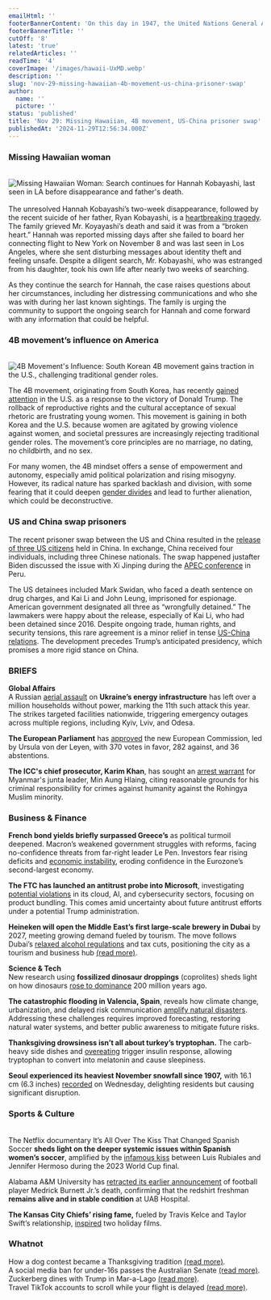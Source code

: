 ```yaml
---
emailHtml: ''
footerBannerContent: 'On this day in 1947, the United Nations General Assembly adopted a resolution calling for the partition of Palestine into separate Arab and Jewish states.'
footerBannerTitle: ''
cutOff: '8'
latest: 'true'
relatedArticles: ''
readTime: '4'
coverImage: '/images/hawaii-UxMD.webp'
description: ''
slug: 'nov-29-missing-hawaiian-4b-movement-us-china-prisoner-swap'
author:
  name: ''
  picture: ''
status: 'published'
title: 'Nov 29: Missing Hawaiian, 4B movement, US-China prisoner swap'
publishedAt: '2024-11-29T12:56:34.000Z'
---
```


### Missing Hawaiian woman

\
![Missing Hawaiian Woman: Search continues for Hannah Kobayashi, last seen in LA before disappearance and father's death.](/images/hawaii-U4Nz.webp)\
\
The unresolved Hannah Kobayashi’s two-week disappearance, followed by the recent suicide of her father, Ryan Kobayashi, is a [heartbreaking tragedy](https://edition.cnn.com/2024/11/26/us/hannah-kobayashi-missing-woman-what-we-know/index.html). The family grieved Mr. Koyayashi’s death and said it was from a “broken heart.” Hannah was reported missing days after she failed to board her connecting flight to New York on November 8 and was last seen in Los Angeles, where she sent disturbing messages about identity theft and feeling unsafe. Despite a diligent search, Mr. Kobayashi, who was estranged from his daughter, took his own life after nearly two weeks of searching.

As they continue the search for Hannah, the case raises questions about her circumstances, including her distressing communications and who she was with during her last known sightings. The family is urging the community to support the ongoing search for Hannah and come forward with any information that could be helpful.

### 4B movement’s influence on America

\
![4B Movement's Influence: South Korean 4B movement gains traction in the U.S., challenging traditional gender roles.](/images/hawaii2-Q0ND.webp)

The 4B movement, originating from South Korea, has recently [gained attention](https://www.politico.com/news/magazine/2024/11/16/4b-movement-america-political-protest-00189314) in the U.S. as a response to the victory of Donald Trump. The rollback of reproductive rights and the cultural acceptance of sexual rhetoric are frustrating young women. This movement is gaining in both Korea and the U.S. because women are agitated by growing violence against women, and societal pressures are increasingly rejecting traditional gender roles. The movement’s core principles are no marriage, no dating, no childbirth, and no sex.

For many women, the 4B mindset offers a sense of empowerment and autonomy, especially amid political polarization and rising misogyny. However, its radical nature has sparked backlash and division, with some fearing that it could deepen [gender divides](https://www.france24.com/en/americas/20241030-gender-gap-how-the-us-election-is-becoming-a-battle-of-the-sexes) and lead to further alienation, which could be deconstructive.

### US and China swap prisoners

The recent prisoner swap between the US and China resulted in the [release of three US citizens](https://www.euronews.com/2024/11/28/china-releases-three-us-citizens-in-rare-prisoner-swap) held in China. In exchange, China received four individuals, including three Chinese nationals. The swap happened just ​​after Biden discussed the issue with Xi Jinping during the [APEC conference](https://www.euronews.com/2024/11/17/biden-and-xi-hold-talks-in-peru-but-no-mention-of-north-korean-troops-in-russia) in Peru.

The US detainees included Mark Swidan, who faced a death sentence on drug charges, and Kai Li and John Leung, imprisoned for espionage. American government designated all three as “wrongfully detained.” The lawmakers were happy about the release, especially of Kai Li, who had been detained since 2016. Despite ongoing trade, human rights, and security tensions, this rare agreement is a minor relief in tense [US-China relations](https://www.bbc.com/news/topics/cxw7qng7vx8t). The development precedes Trump’s anticipated presidency, which promises a more rigid stance on China.

### BRIEFS

**Global Affairs**\
A Russian [aerial assault](https://www.france24.com/en/europe/20241128-ukraine-s-energy-facilities-under-massive-enemy-attack-minister-says) on **Ukraine’s energy infrastructure** has left over a million households without power, marking the 11th such attack this year. The strikes targeted facilities nationwide, triggering emergency outages across multiple regions, including Kyiv, Lviv, and Odesa.

**The European Parliament** has [approved](https://www.dw.com/en/eu-lawmakers-greenlight-von-der-leyens-top-team/a-70899620) the new European Commission, led by Ursula von der Leyen, with 370 votes in favor, 282 against, and 36 abstentions.

**The ICC's chief prosecutor, Karim Khan**, has sought an [arrest warrant](https://www.dw.com/en/myanmar-icc-prosecutor-seeks-arrest-warrant-for-junta-chief/a-70897488) for Myanmar's junta leader, Min Aung Hlaing, citing reasonable grounds for his criminal responsibility for crimes against humanity against the Rohingya Muslim minority.

### Business & Finance

**French bond yields briefly surpassed Greece’s** as political turmoil deepened. Macron’s weakened government struggles with reforms, facing no-confidence threats from far-right leader Le Pen. Investors fear rising deficits and [economic instability](https://www.morningstar.com/news/marketwatch/20241128229/frances-bond-yields-rise-above-greeces-for-first-time-amid-political-instability-in-paris), eroding confidence in the Eurozone’s second-largest economy.

**The FTC has launched an antitrust probe into Microsoft**, investigating [potential violations](https://techcrunch.com/2024/11/27/ftc-reportedly-opens-antitrust-investigation-into-microsoft/) in its cloud, AI, and cybersecurity sectors, focusing on product bundling. This comes amid uncertainty about future antitrust efforts under a potential Trump administration.

**Heineken will open the Middle East’s first large-scale brewery in Dubai** by 2027, meeting growing demand fueled by tourism. The move follows Dubai’s [relaxed alcohol regulations](https://www.bbc.com/news/world-middle-east-64142652) and tax cuts, positioning the city as a tourism and business hub [(read more)](https://www.al-monitor.com/originals/2024/11/heineken-draft-gulfs-first-large-scale-brewery-dubai#:~:text=The%20joint%20venture%2C%20called%20Sirocco,made%20at%20the%20Dubai%20facility.).

**Science & Tech**\
New research using **fossilized dinosaur droppings** (coprolites) sheds light on how dinosaurs [rose to dominance](https://edition.cnn.com/2024/11/27/science/fossilized-poop-dinosaurs/index.html) 200 million years ago.

**The catastrophic flooding in Valencia, Spain**, reveals how climate change, urbanization, and delayed risk communication [amplify natural disasters](https://www.wired.com/story/how-the-world-can-cope-better-with-extreme-rainfall-and-flooding/). Addressing these challenges requires improved forecasting, restoring natural water systems, and better public awareness to mitigate future risks.

**Thanksgiving drowsiness isn’t all about turkey’s tryptophan.** The carb-heavy side dishes and [overeating](https://www.wired.com/story/whats-up-with-that-the-real-causes-of-the-thanksgiving-sleepies/#:~:text=In%20the%20brain%2C%20it%20gets,induce%20that%20foggy%2Dbrain%20feeling.) trigger insulin response, allowing tryptophan to convert into melatonin and cause sleepiness.

**Seoul experienced its heaviest November snowfall since 1907,** with 16.1 cm (6.3 inches) [recorded](https://edition.cnn.com/2024/11/27/asia/seoul-korea-record-snow-intl-hnk/index.html) on Wednesday, delighting residents but causing significant disruption.

### Sports & Culture

\
The Netflix documentary It’s All Over The Kiss That Changed Spanish Soccer **sheds light on the deeper systemic issues within Spanish women’s soccer**, amplified by the [infamous kiss](https://edition.cnn.com/2024/11/26/sport/luis-rubiales-spain-netflix-documentary-spt-intl/index.html) between Luis Rubiales and Jennifer Hermoso during the 2023 World Cup final.

Alabama A&M University has [retracted its earlier announcement](https://www.cbsnews.com/news/medrick-burnett-jr-alabama-a-m-player-alive/) of football player Medrick Burnett Jr.’s death, confirming that the redshirt freshman **remains alive and in stable condition** at UAB Hospital.

**The Kansas City Chiefs’ rising fame,** fueled by Travis Kelce and Taylor Swift’s relationship, [inspired](https://time.com/7198667/taylor-swift-travis-kelce-hallmark-lifetime-movies/) two holiday films.

### Whatnot

How a dog contest became a Thanksgiving tradition [(read more)](https://www.npr.org/2024/11/27/nx-s1-5207906/westminster-national-dog-show-thanksgiving-akc). \
A social media ban for under-16s passes the Australian Senate [(read more)](https://people.com/australia-passes-social-media-ban-for-kids-under-16-8753204).\
Zuckerberg dines with Trump in Mar-a-Lago [(read more)](https://www.news18.com/world/grateful-for-the-invitation-mark-zuckerberg-dines-with-trump-after-years-of-strained-ties-9138876.html). \
Travel TikTok accounts to scroll while your flight is delayed [(read more)](https://www.thrillist.com/news/nation/best-travel-tiktok-accounts-traveltok).